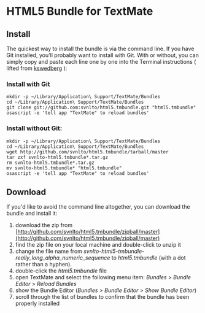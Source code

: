 # HTML5 Bundle for TextMate

## Install

The quickest way to install the bundle is via the command line. If you have Git installed, you'll probably want to install with Git. With or without, you can simply copy and paste each line one by one into the Terminal instructions ( lifted from [kswedberg](http://github.com/kswedberg/jquery-tmbundle) ):

### Install with Git

    mkdir -p ~/Library/Application\ Support/TextMate/Bundles
    cd ~/Library/Application\ Support/TextMate/Bundles
    git clone git://github.com:svnlto/html5.tmbundle.git "html5.tmbundle"
    osascript -e 'tell app "TextMate" to reload bundles'

### Install without Git:

    mkdir -p ~/Library/Application\ Support/TextMate/Bundles
    cd ~/Library/Application\ Support/TextMate/Bundles
    wget http://github.com/svnlto/html5.tmbundle/tarball/master
    tar zxf svnlto-html5.tmbundle*.tar.gz
    rm svnlto-html5.tmbundle*.tar.gz
    mv svnlto-html5.tmbundle* "html5.tmbundle"
    osascript -e 'tell app "TextMate" to reload bundles'

## Download

If you'd like to avoid the command line altogether, you can download the bundle and install it:

1. download the zip from [http://github.com/svnlto/html5.tmbundle/zipball/master](http://github.com/svnlto/html5.tmbundle/zipball/master)
2. find the zip file on your local machine and double-click to unzip it
3. change the file name from *svnlto-html5-tmbundle-really_long_alpha_numeric_sequence* to *html5.tmbundle* (with a dot rather than a hyphen).
4. double-click the *html5.tmbundle* file
5. open TextMate and select the following menu item: *Bundles > Bundle Editor > Reload Bundles*
6. show the Bundle Editor (*Bundles > Bundle Editor > Show Bundle Editor*)
7. scroll through the list of bundles to confirm that the bundle has been properly installed
